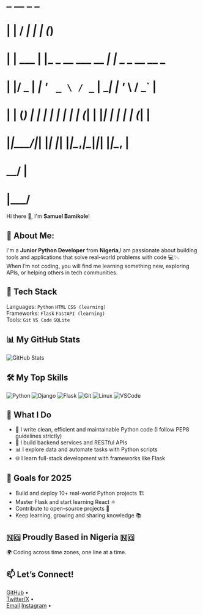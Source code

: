 #  _        __                 _   _             
 # | |      / _|               | | (_)            
 # | | ___ | |_ _ __ ___   __ _| |_ _ _ __   __ _ 
 # | |/ _ \|  _| '_ ` _ \ / _` | __| | '_ \ / _` |
 # | | (_) | | | | | | | | (_| | |_| | | | | (_| |
 # |_|\___/|_| |_| |_| |_|\__,_|\__|_|_| |_|\__, |
 #                                           __/ |
 #                                          |___/ 

Hi there 👋, I'm **Samuel Bamikole**!

## 🐍 About Me:  
I'm a **Junior Python Developer** from **Nigeria**,I am passionate about building tools and applications that solve real-world problems with code 💻✨.  
When I’m not coding, you will find me learning something new, exploring APIs, or helping others in tech communities.

## 🔧 Tech Stack
Languages: `Python` `HTML` `CSS (learning)`  
Frameworks:  `Flask` `FastAPI (learning)`  
Tools: `Git` `VS Code`  `SQLite`

## 📊 My GitHub Stats

<p align="left">
  <img src="https://github-readme-stats.vercel.app/api?username=That-bro397&show_icons=true&theme=radical" alt="GitHub Stats" />
</p>

## 🛠️ My Top Skills 

![Python](https://img.shields.io/badge/Python-F7DF1E?style=for-the-badge&logo=python&color=3776AB)
![Django](https://img.shields.io/badge/Django-092E20?style=for-the-badge&logo=Django&color=blueviolet)
![Flask](https://img.shields.io/badge/Flask-F7DF1E?style=for-the-badge&logo=flask&color=orange)
![Git](https://img.shields.io/badge/Git-F05F40?style=for-the-badge&logo=git&color=red)
![Linux](https://img.shields.io/badge/Linux-F05F40?style=for-the-badge&logo=linux&color=green)
![VSCode](https://img.shields.io/badge/Visual%20Studio%20Code-007ACC?style=for-the-badge&logo=visual-studio-code&color=teal)

## 💼 What I Do 
- 🧠 I write clean, efficient and maintainable Python code (I follow PEP8 guidelines strictly)
- 🔗 I build backend services and RESTful APIs
- 📊 I explore data and automate tasks with Python scripts
- 🌐 I learn full-stack development with frameworks like Flask

## 🎯 Goals for 2025
- Build and deploy 10+ real-world Python projects 🏗️  
- Master Flask and start learning React ⚛️  
- Contribute to open-source projects 🌱  
- Keep learning, growing and sharing knowledge 📚

## 🇳🇬 Proudly Based in Nigeria 🇳🇬
🌍 Coding across time zones, one line at a time.

## 📫 Let’s Connect!
<a href="https://github.com/That-bro397"  target="_blank">GitHub</a> •  
<a href="https://twitter.com/thatbro_001"  target="_blank">Twitter/X</a> •  
<a href="mailto:samuelbamikole07@gmail.com">Email</a>
<a href="https://instagram.com/thatbro_001"  target="_blank">Instagram</a> •
